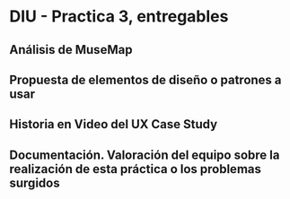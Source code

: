 # DIU - Practica 3, entregables

## Análisis de MuseMap   


## Propuesta de elementos de diseño o patrones a usar 


## Historia en Video del UX Case Study


## Documentación. Valoración del equipo sobre la realización de esta práctica o los problemas surgidos
 
